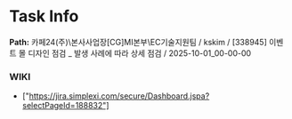 # Task Info

**Path:** 카페24(주)\본사사업장\[CG]MI본부\EC기술지원팀 / kskim / [338945] 이벤트 몰 디자인 점검 _ 발생 사례에 따라 상세 점검 / 2025-10-01_00-00-00

### WIKI
- ["https://jira.simplexi.com/secure/Dashboard.jspa?selectPageId=188832"]

